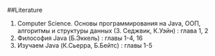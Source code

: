 ##Literature

1.  Computer Science. Основы программирования на Java, ООП, алгоритмы и структуры данных (З. Седжвик, К.Уэйн) : глава 1, 2
2. Философия Java (Б.Эккель) : главы 1-4, 16
3.  Изучаем Java (К.Сьерра, Б.Бейтс) : главы 1-5
